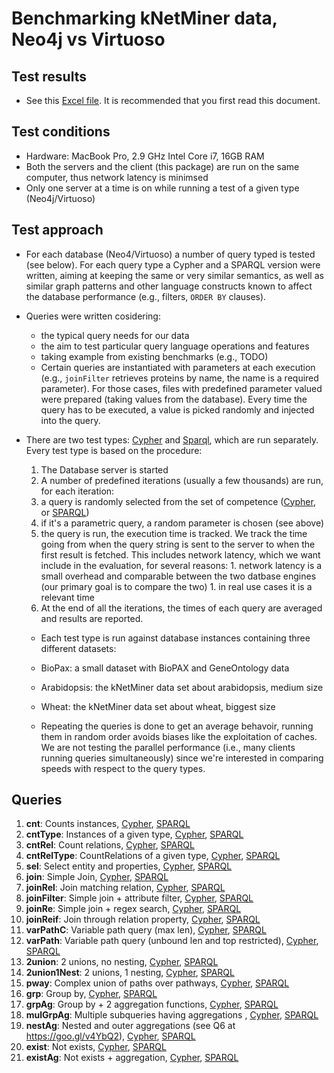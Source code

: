 # Benchmarking kNetMiner data, Neo4j vs Virtuoso

## Test results

  * See this [Excel file](gdb_benchmark_results.xlsx). It is recommended that you first read this document.


## Test conditions

  * Hardware: MacBook Pro, 2.9 GHz Intel Core i7, 16GB RAM
  * Both the servers and the client (this package) are run on the same computer, thus network latency is minimsed
  * Only one server at a time is on while running a test of a given type (Neo4j/Virtuoso)
  

## Test approach

  * For each database (Neo4/Virtuoso) a number of query typed is tested (see below). For each query type  a Cypher 
  and a SPARQL version were written, aiming at keeping the same or very similar semantics, as well as similar 
  graph patterns and other language constructs known to affect the database performance (e.g., filters, `ORDER BY` clauses).

  * Queries were written cosidering:
  	* the typical query needs for our data
  	* the aim to test particular query language operations and features
  	* taking example from existing benchmarks (e.g., TODO)
  	* Certain queries are instantiated with parameters at each execution (e.g., `joinFilter` retrieves proteins by name,
  	the name is a required parameter). For those cases, files with predefined parameter valued were prepared (taking values
  	from the database). Every time the query has to be executed, a value is picked randomly and injected into the query.   
  
  * There are two test types: [Cypher](../src/main/java/uk/ac/rothamsted/rdf/benchmarks/CypherProfiler.java) and 
	[Sparql](../src/main/java/uk/ac/rothamsted/rdf/benchmarks/SparqlProfiler.java), which are run separately. 
	Every test type is based on the procedure:

    1. The Database server is started
    1. A number of predefined iterations (usually a few thousands) are run, for each iteration:
      1. a query is randomly selected from the set of competence ([Cypher](../src/main/assembly/resources/cypher), 
			or [SPARQL](src/main/assembly/resources/sparql))
      1. if it's a parametric query, a random parameter is chosen (see above)
      1. the query is run, the execution time is tracked. We track the time going from when the query string is sent to
      the server to when the first result is fetched. This includes network latency, which we want include in the
      evaluation, for several reasons:
      	1. network latency is a small overhead and comparable between the two datbase engines (our primary goal is to
      	compare the two)
      	1. in real use cases it is a relevant time
    1. At the end of all the iterations, the times of each query are averaged and results are reported.    
  
	* Each test type is run against database instances containing three different datasets: 
    * BioPax: a small dataset with BioPAX and GeneOntology data
    * Arabidopsis: the kNetMiner data set about arabidopsis, medium size
    * Wheat: the kNetMiner data set about wheat, biggest size 

	* Repeating the queries is done to get an average behavoir, running them in random order avoids biases like the 
  exploitation of caches. We are not testing the parallel performance (i.e., many clients running queries simultaneously)
  since we're interested in comparing speeds with respect to the query types.
  

## Queries 

  1. **cnt**: Counts instances, [Cypher](../src/main/assembly/resources/cypher/0010_cnt.cypher), [SPARQL](../src/main/assembly/resources/sparql/0010_cnt.sparql)
  2. **cntType**: Instances of a given type, [Cypher](../src/main/assembly/resources/cypher/0020_cntType.cypher), [SPARQL](../src/main/assembly/resources/sparql/0020_cntType.sparql)
  3. **cntRel**: Count relations, [Cypher](../src/main/assembly/resources/cypher/0030_cntRel.cypher), [SPARQL](../src/main/assembly/resources/sparql/0030_cntRel.sparql)
  4. **cntRelType**: CountRelations of a given type, [Cypher](../src/main/assembly/resources/cypher/0040_cntRelType.cypher), [SPARQL](../src/main/assembly/resources/sparql/0040_cntRelType.sparql)
  5. **sel**: Select entity and properties, [Cypher](../src/main/assembly/resources/cypher/0050_sel.cypher), [SPARQL](../src/main/assembly/resources/sparql/0050_sel.sparql)
  6. **join**: Simple Join, [Cypher](../src/main/assembly/resources/cypher/0060_join.cypher), [SPARQL](../src/main/assembly/resources/sparql/0060_join.sparql)
  7. **joinRel**: Join matching relation, [Cypher](../src/main/assembly/resources/cypher/0070_joinRel.cypher), [SPARQL](../src/main/assembly/resources/sparql/0070_joinRel.sparql)
  8. **joinFilter**: Simple join + attribute filter, [Cypher](../src/main/assembly/resources/cypher/0080_joinFilter.cypher), [SPARQL](../src/main/assembly/resources/sparql/0080_joinFilter.sparql)
  9. **joinRe**: Simple join + regex search, [Cypher](../src/main/assembly/resources/cypher/0090_joinRe.cypher), [SPARQL](../src/main/assembly/resources/sparql/0090_joinRe.sparql)
  10. **joinReif**: Join through relation property, [Cypher](../src/main/assembly/resources/cypher/0095_joinReif.cypher), [SPARQL](../src/main/assembly/resources/sparql/0095_joinReif.sparql)
  11. **varPathC**: Variable path query (max len), [Cypher](../src/main/assembly/resources/cypher/0100_varPathC.cypher), [SPARQL](../src/main/assembly/resources/sparql/0100_varPathC.sparql)
  12. **varPath**: Variable path query (unbound len and top restricted), [Cypher](../src/main/assembly/resources/cypher/0110_varPath.cypher), [SPARQL](../src/main/assembly/resources/sparql/0110_varPath.sparql)
  13. **2union**: 2 unions, no nesting, [Cypher](../src/main/assembly/resources/cypher/0120_2union.cypher), [SPARQL](../src/main/assembly/resources/sparql/0120_2union.sparql)
  14. **2union1Nest**: 2 unions, 1 nesting, [Cypher](../src/main/assembly/resources/cypher/0130_2union1Nest.cypher), [SPARQL](../src/main/assembly/resources/sparql/0130_2union1Nest.sparql)
  15. **pway**: Complex union of paths over pathways, [Cypher](../src/main/assembly/resources/cypher/0140_pway.cypher), [SPARQL](../src/main/assembly/resources/sparql/0140_pway.sparql)
  16. **grp**: Group by, [Cypher](../src/main/assembly/resources/cypher/0150_grp.cypher), [SPARQL](../src/main/assembly/resources/sparql/0150_grp.sparql)
  17. **grpAg**: Group by + 2 aggregation functions, [Cypher](../src/main/assembly/resources/cypher/0170_grpAg.cypher), [SPARQL](../src/main/assembly/resources/sparql/0170_grpAg.sparql)
  18. **mulGrpAg**: Multiple subqueries having aggregations , [Cypher](../src/main/assembly/resources/cypher/0180_mulGrpAg.cypher), [SPARQL](../src/main/assembly/resources/sparql/0180_mulGrpAg.sparql)
  19. **nestAg**: Nested and outer aggregations (see Q6 at https://goo.gl/v4YbQ2), [Cypher](../src/main/assembly/resources/cypher/0190_nestAg.cypher), [SPARQL](../src/main/assembly/resources/sparql/0190_nestAg.sparql)
  20. **exist**: Not exists, [Cypher](../src/main/assembly/resources/cypher/0200_exist.cypher), [SPARQL](../src/main/assembly/resources/sparql/0200_exist.sparql)
  21. **existAg**: Not exists + aggregation, [Cypher](../src/main/assembly/resources/cypher/0210_existAg.cypher), [SPARQL](../src/main/assembly/resources/sparql/0210_existAg.sparql)
